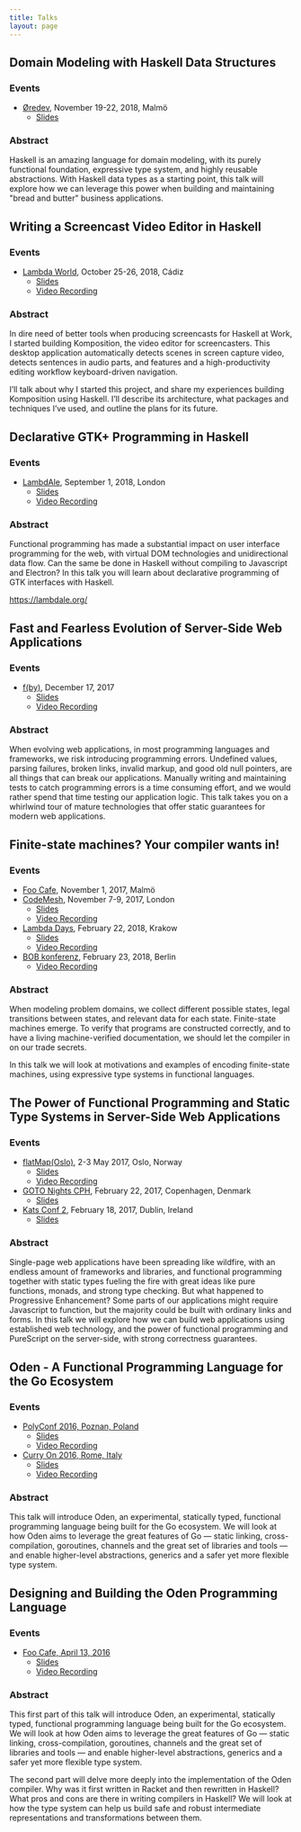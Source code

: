 ```yaml
---
title: Talks
layout: page
---
```


## Domain Modeling with Haskell Data Structures

### Events

* [Øredev](http://oredev.org/2018/sessions/domain-modeling-with-haskell-data-structures), November 19-22, 2018, Malmö
    - [Slides](https://owickstrom.github.io/domain-modeling-with-haskell-data-structures-oredev/#/title-slide)

### Abstract

Haskell is an amazing language for domain modeling, with its purely
functional foundation, expressive type system, and highly reusable
abstractions. With Haskell data types as a starting point, this talk
will explore how we can leverage this power when building and
maintaining "bread and butter" business applications.


## Writing a Screencast Video Editor in Haskell

### Events

* [Lambda World](http://cadiz.lambda.world), October 25-26, 2018, Cádiz
  - [Slides](https://owickstrom.github.io/writing-a-screencast-video-editor-in-haskell/)
  - [Video Recording](https://www.youtube.com/watch?v=psasUATsjQw)

### Abstract

In dire need of better tools when producing screencasts for Haskell at
Work, I started building Komposition, the video editor for
screencasters. This desktop application automatically detects scenes
in screen capture video, detects sentences in audio parts, and
features and a high-productivity editing workflow keyboard-driven
navigation.

I’ll talk about why I started this project, and share my experiences
building Komposition using Haskell. I’ll describe its architecture,
what packages and techniques I’ve used, and outline the plans for its
future.

## Declarative GTK+ Programming in Haskell

### Events

* [LambdAle](https://lambdale.org/), September 1, 2018, London
    - [Slides](https://owickstrom.github.io/declarative-gtk-programming-in-haskell/)
    - [Video Recording](https://www.youtube.com/watch?v=mdQRffXBn0s)

### Abstract

Functional programming has made a substantial impact on user interface
programming for the web, with virtual DOM technologies and
unidirectional data flow. Can the same be done in Haskell without
compiling to Javascript and Electron? In this talk you will learn
about declarative programming of GTK interfaces with Haskell.

https://lambdale.org/

## Fast and Fearless Evolution of Server-Side Web Applications

### Events

* [f(by)](https://fby.by/), December 17, 2017
    - [Slides](https://github.com/owickstrom/fast-and-fearless-evolution-of-server-side-webapps)
    - [Video Recording](https://www.youtube.com/watch?list=PLpVeA1tdgfCCUuAtFl0N5wzatXx0gWLKM&v=JKRkR_ZQSBc)

### Abstract

When evolving web applications, in most programming languages and frameworks,
we risk introducing programming errors. Undefined values, parsing
failures, broken links, invalid markup, and good old null pointers, are
all things that can break our applications. Manually writing and
maintaining tests to catch programming errors is a time consuming effort,
and we would rather spend that time testing our application logic. This
talk takes you on a whirlwind tour of mature technologies that offer
static guarantees for modern web applications.

## Finite-state machines? Your compiler wants in!

### Events

* [Foo Cafe](http://www.foocafe.org/malmoe/events/1596-finite-state-machines-your-compiler-wants-in), November 1, 2017, Malmö
* [CodeMesh](http://www.codemesh.io/codemesh2017/oskar-wickstrom), November 7-9, 2017, London
    - [Slides](http://s3.amazonaws.com/erlang-conferences-production/media/files/000/000/756/original/Oskar_Wickstrom_-_Finite-state_machines__Your_compiler_wants_in!.pdf?1510133482)
    - [Video Recording](https://www.youtube.com/watch?v=GWqsmzRpao8)
* [Lambda Days](http://www.lambdadays.org/lambdadays2018/oskar-wickstrom), February 22, 2018, Krakow
    - [Slides](http://www.lambdadays.org/static/upload/media/1519637389130819oskarwickstromfinitestatemachines_.pdf)
    - [Video Recording](https://youtu.be/qwaw3sdkbwM)
* [BOB konferenz](https://bobkonf.de/2018/wickstroem.html), February 23, 2018, Berlin
    - [Video Recording](https://www.youtube.com/watch?v=5KvsuwspXZI)

### Abstract

When modeling problem domains, we collect different possible states,
legal transitions between states, and relevant data for each
state. Finite-state machines emerge. To verify that programs are
constructed correctly, and to have a living machine-verified
documentation, we should let the compiler in on our trade secrets.

In this talk we will look at motivations and examples of encoding
finite-state machines, using expressive type systems in functional
languages.

## The Power of Functional Programming and Static Type Systems in Server-Side Web Applications

### Events

* [flatMap(Oslo)](http://2017.flatmap.no/talks/wickstrom/), 2-3 May 2017, Oslo, Norway
    - [Slides](https://wickstrom.tech/talks/flatmap-oslo-2017-05-02.pdf)
    - [Video Recording](https://vimeo.com/216464016)
* [GOTO Nights CPH](https://www.meetup.com/GOTO-Nights-CPH/), February 22, 2017, Copenhagen, Denmark
    - [Slides](https://wickstrom.tech/talks/kats-conf-2017-02-18.pdf)
* [Kats Conf 2](http://www.katsconf.com/), February 18, 2017, Dublin, Ireland
    - [Slides](https://wickstrom.tech/talks/kats-conf-2017-02-18.pdf)

### Abstract

Single-page web applications have been spreading like wildfire, with an endless
amount of frameworks and libraries, and functional programming together with
static types fueling the fire with great ideas like pure functions, monads, and
strong type checking. But what happened to Progressive Enhancement? Some parts
of our applications might require Javascript to function, but the majority
could be built with ordinary links and forms.  In this talk we will explore how
we can build web applications using established web technology, and the power
of functional programming and PureScript on the server-side, with strong
correctness guarantees.

## Oden - A Functional Programming Language for the Go Ecosystem

### Events

* [PolyConf 2016, Poznan, Poland](https://16.polyconf.com/)
    - [Slides](https://speakerdeck.com/owickstrom/oden-a-functional-programming-language-for-the-go-ecosystem-polyconf-2016)
    - [Video Recording](https://www.youtube.com/watch?v=qRm_58RA9ns)
* [Curry On 2016, Rome, Italy](http://curry-on.org/2016/)
    - [Slides](https://speakerdeck.com/owickstrom/oden-a-functional-programming-language-for-the-go-ecosystem-curry-on-2016)
    - [Video Recording](https://www.youtube.com/watch?v=t_bR2UBEmp0&t=1s)

### Abstract

This talk will introduce Oden, an experimental, statically typed, functional
programming language being built for the Go ecosystem. We will look at how Oden
aims to leverage the great features of Go — static linking, cross-compilation,
goroutines, channels and the great set of libraries and tools — and enable
higher-level abstractions, generics and a safer yet more flexible type system.

## Designing and Building the Oden Programming Language

### Events

* [Foo Cafe, April 13, 2016](http://www.foocafe.org/malmoe/events/1115-designing-and-building-the-oden-programming-language)
    - [Slides](https://speakerdeck.com/owickstrom/designing-and-building-the-oden-programming-language)
    - [Video Recording](https://www.youtube.com/watch?v=XEaWpHqgpsI)

### Abstract

This first part of this talk will introduce Oden, an experimental, statically
typed, functional programming language being built for the Go ecosystem. We
will look at how Oden aims to leverage the great features of Go — static
linking, cross-compilation, goroutines, channels and the great set of libraries
and tools — and enable higher-level abstractions, generics and a safer yet more
flexible type system.

The second part will delve more deeply into the implementation of the Oden
compiler. Why was it first written in Racket and then rewritten in Haskell?
What pros and cons are there in writing compilers in Haskell? We will look at
how the type system can help us build safe and robust intermediate
representations and transformations between them.
